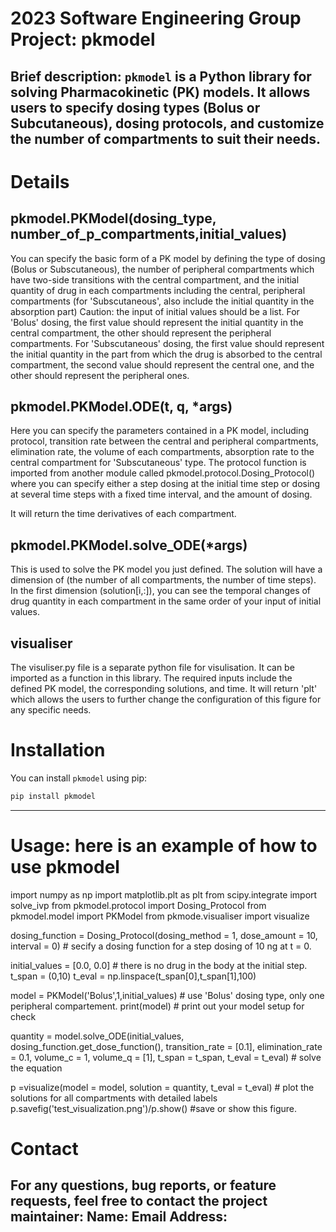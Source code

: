 # 2023 Software Engineering Group Project: pkmodel
Brief description: `pkmodel` is a Python library for solving Pharmacokinetic (PK) models. It allows users to specify dosing types (Bolus or Subcutaneous), dosing protocols, and customize the number of compartments to suit their needs.
-----
# Details
## pkmodel.PKModel(dosing_type, number_of_p_compartments,initial_values)
You can specify the basic form of a PK model by defining the type of dosing (Bolus or Subscutaneous), the number of peripheral compartments which have two-side transitions with the central compartment, and the initial quantity of drug in each compartments including the central, peripheral compartments (for 'Subscutaneous', also include the initial quantity in the absorption part)
Caution: the input of initial values should be a list. For 'Bolus' dosing, the first value should represent the initial quantity in the central compartment, the other should represent the peripheral compartments. For 'Subscutaneous' dosing, the first value should represent the initial quantity in the part from which the drug is absorbed to the central compartment, the second value should represent the central one, and the other should represent the peripheral ones. 


## pkmodel.PKModel.ODE(t, q, *args)
Here you can specify the parameters contained in a PK model, including protocol, transition rate between the central and peripheral compartments, elimination rate, the volume of each compartments, absorption rate to the central compartment for 'Subscutaneous' type. The protocol function is imported from another module called pkmodel.protocol.Dosing_Protocol() where you can specify either a step dosing at the initial time step or dosing at several time steps with a fixed time interval, and the amount of dosing. 

It will return the time derivatives of each compartment.

## pkmodel.PKModel.solve_ODE(*args)
This is used to solve the PK model you just defined. The solution will have a dimension of (the number of all compartments, the number of time steps). In the first dimension (solution[i,:]), you can see the temporal changes of drug quantity in each compartment in the same order of your input of initial values.

## visualiser
The visuliser.py file is a separate python file for visulisation. It can be imported as a function in this library. The required inputs include the defined PK model, the corresponding solutions, and time. 
It will return 'plt' which allows the users to further change the configuration of this figure for any specific needs.


# Installation
You can install `pkmodel` using pip:

```bash
pip install pkmodel
```
------

# Usage: here is an example of how to use pkmodel
import numpy as np
import matplotlib.plt as plt
from scipy.integrate import solve_ivp
from pkmodel.protocol import Dosing_Protocol
from pkmodel.model import PKModel
from pkmode.visualiser import visualize

dosing_function = Dosing_Protocol(dosing_method = 1, dose_amount = 10, interval = 0) # secify a dosing function for a step dosing of 10 ng at t = 0.

initial_values = [0.0, 0.0] # there is no drug in the body at the initial step.
t_span = (0,10)
t_eval = np.linspace(t_span[0],t_span[1],100)

model = PKModel('Bolus',1,initial_values) # use 'Bolus' dosing type, only one peripheral compartement.
print(model) # print out your model setup for check

quantity = model.solve_ODE(initial_values, dosing_function.get_dose_function(), transition_rate =  [0.1], elimination_rate = 0.1, volume_c = 1, volume_q = [1], t_span = t_span, t_eval = t_eval) # solve the equation

p =visualize(model = model, solution = quantity, t_eval = t_eval) # plot the solutions for all compartments with detailed labels
p.savefig('test_visualization.png')/p.show() #save or show this figure. 



# Contact
For any questions, bug reports, or feature requests, feel free to contact the project maintainer:
Name:
Email Address:
------

